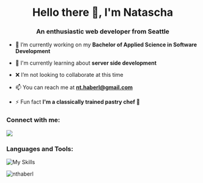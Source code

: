<h1 align="center">Hello there 👋, I'm Natascha</h1>
<h3 align="center">An enthusiastic web developer from Seattle</h3>

- 🔭 I’m currently working on my **Bachelor of Applied Science in Software Development**

- 🌱 I'm currently learning about **server side development**

- ❌ I’m not looking to collaborate at this time

- 📫 You can reach me at **nt.haberl@gmail.com**

- ⚡ Fun fact **I'm a classically trained pastry chef 🍰**

<h3 align="left">Connect with me:</h3>
<p align="left">
<a href="https://linkedin.com/in/nhaberl"><img align="center" src="https://skillicons.dev/icons?i=linkedin"/></a>
</p>

<h3 align="left">Languages and Tools:</h3>
<p align="left"> 

![My Skills](https://skillicons.dev/icons?i=cs,js,react,css,html,nodejs,mongodb,mysql,aws,azure,dotnet,postman,firebase,git,bash,&perline=4)

 </p>

<p><img align="center" src="https://github-readme-stats.vercel.app/api/top-langs?username=nthaberl&theme=tokyonight&show_icons=true&locale=en&layout=compact" alt="nthaberl" /></p>
